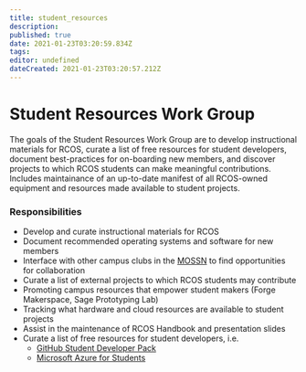 ```yaml
---
title: student_resources
description: 
published: true
date: 2021-01-23T03:20:59.834Z
tags: 
editor: undefined
dateCreated: 2021-01-23T03:20:57.212Z
---
```


# Student Resources Work Group
The goals of the Student Resources Work Group are to develop instructional materials for RCOS, curate a list of free resources for student developers, document best-practices for on-boarding new members, and discover projects to which RCOS students can make meaningful contributions. Includes maintainance of an up-to-date manifest of all RCOS-owned equipment and resources made available to student projects.

### Responsibilities
- Develop and curate instructional materials for RCOS
- Document recommended operating systems and software for new members
- Interface with other campus clubs in the [MOSSN](https://opensource.mozilla.community/) to find opportunities for collaboration
- Curate a list of external projects to which RCOS students may contribute
- Promoting campus resources that empower student makers (Forge Makerspace, Sage Prototyping Lab)
- Tracking what hardware and cloud resources are available to student projects
- Assist in the maintenance of RCOS Handbook and presentation slides
- Curate a list of free resources for student developers, i.e.
  - [GitHub Student Developer Pack](https://education.github.com/pack)
  - [Microsoft Azure for Students](https://imagine.microsoft.com/en-us/Catalog/Product/99)
